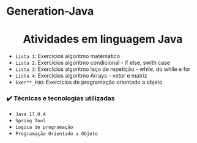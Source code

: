 # Generation-Java
<h1 align="center"> Atividades em linguagem Java </h1>

- `Lista 1`: Exercícios algoritmo matématico
- `Lista 2`: Exercícios algoritmo condicional - if else, swith case
- `Lista 3`: Exercícios algoritmo laço de repetição - while, do while e for
- `Lista 4`: Exercícios algoritmo Arrays - vetor e matriz
- `Exer**_POO`: Exercícios de programação orientado a objeto

### ✔️ Técnicas e tecnologias utilizadas

- ``Java 17.0.4``
- ``Spring Tool``
- ``Logica de programação``
- ``Programação Orientado a Objeto``
